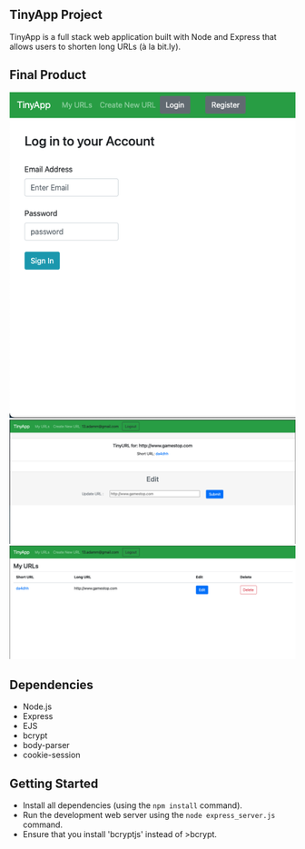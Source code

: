 ## TinyApp Project

TinyApp is a full stack web application built with Node and Express that allows users to shorten long URLs (à la bit.ly).


## Final Product

!["screenshot of the login page"](https://github.com/adamm13/tinyapp/blob/master/docs/login_page.png?raw=true)
!["screenshot of the edit URL page"](https://github.com/adamm13/tinyapp/blob/master/docs/edit_page.png?raw=true)
!["screenshot of the users personalized URL's"](https://github.com/adamm13/tinyapp/blob/master/docs/users_urls.png?raw=true)

## Dependencies

- Node.js
- Express
- EJS
- bcrypt
- body-parser
- cookie-session

## Getting Started

- Install all dependencies (using the `npm install` command).
- Run the development web server using the `node express_server.js` command.
- Ensure that you install 'bcryptjs' instead of >bcrypt.